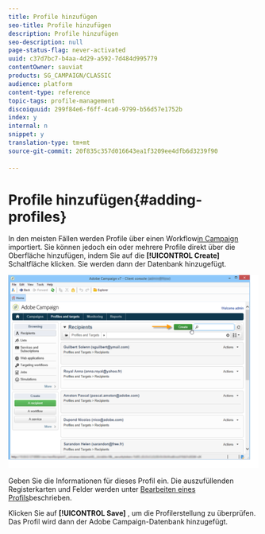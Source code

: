 ```yaml
---
title: Profile hinzufügen
seo-title: Profile hinzufügen
description: Profile hinzufügen
seo-description: null
page-status-flag: never-activated
uuid: c37d7bc7-b4aa-4d29-a592-7d484d995779
contentOwner: sauviat
products: SG_CAMPAIGN/CLASSIC
audience: platform
content-type: reference
topic-tags: profile-management
discoiquuid: 299f84e6-f6ff-4ca0-9799-b56d57e1752b
index: y
internal: n
snippet: y
translation-type: tm+mt
source-git-commit: 20f835c357d016643ea1f3209ee4dfb6d3239f90

---
```



# Profile hinzufügen{#adding-profiles}

In den meisten Fällen werden Profile über einen Workflow[in Campaign ](../../workflow/using/importing-data.md)importiert. Sie können jedoch ein oder mehrere Profile direkt über die Oberfläche hinzufügen, indem Sie auf die **[!UICONTROL Create]** Schaltfläche klicken. Sie werden dann der Datenbank hinzugefügt.

![](assets/s_ncs_user_profile_add.png)

Geben Sie die Informationen für dieses Profil ein. Die auszufüllenden Registerkarten und Felder werden unter [Bearbeiten eines Profils](../../platform/using/editing-a-profile.md)beschrieben.

Klicken Sie auf **[!UICONTROL Save]** , um die Profilerstellung zu überprüfen. Das Profil wird dann der Adobe Campaign-Datenbank hinzugefügt.
